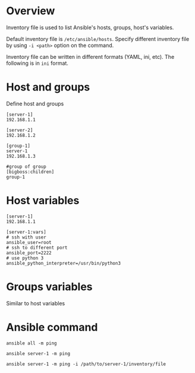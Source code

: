# Overview

Inventory file is used to list Ansible's hosts, groups, host's variables.

Default inventory file is `/etc/ansible/hosts`. Specify different inventory file by using `-i <path>` option on the command.

Inventory file can be written in different formats (YAML, ini, etc). The following is in `ini` format.

# Host and groups

Define host and groups

```
[server-1]
192.168.1.1

[server-2]
192.168.1.2

[group-1]
server-1
192.168.1.3

#group of group
[bigboss:children]
group-1

```

# Host variables

```
[server-1]
192.168.1.1

[server-1:vars]
# ssh with user
ansible_user=root
# ssh to different port
ansible_port=2222
# use python 3
ansible_python_interpreter=/usr/bin/python3
```

# Groups variables

Similar to host variables

# Ansible command

```
ansible all -m ping

ansible server-1 -m ping

ansible server-1 -m ping -i /path/to/server-1/inventory/file
```
